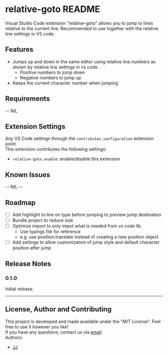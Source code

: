 # relative-goto README
Visual Studio Code extension "relative-goto" allows you to jump to lines relative to the current line. Recommended to use together with the relative line settings in VS code.

## Features
- Jumps up and down in the same editor using relative line numbers as shown by relative line settings in vs code.
    - Positive numbers to jump down
    - Negative numbers to jump up
- Keeps the current character number when jumping

## Requirements
<!-- If you have any requirements or dependencies, add a section describing those and how to install and configure them. -->
-- NIL

## Extension Settings
Any VS Code settings through the `contributes.configuration` extension point.  
This extension contributes the following settings:
* `relative-goto.enable`: enable/disable this extension

## Known Issues
<!-- Calling out known issues can help limit users opening duplicate issues against your extension. -->
-- NIL --

## Roadmap
- [ ] Add highlight to line on type before jumping to preview jump destination
- [ ] Bundle project to reduce size
- [ ] Optimize import to only impot what is needed from vs code lib
    - Use typings file for reference
    - e.g. use position.translate instead of creating a new position object
- [ ] Add settings to allow customization of jump style and default character position after jump

## Release Notes
### 0.1.0
Initial release.

---
## License, Author and Contributing
This project is developed and made available under the "MIT License". Feel free to use it however you like!  
If you have any questions, contact us via [email](mailto:tech@enkeldigital.com)  
Authors:
- [JJ](https://github.com/Jaimeloeuf)
